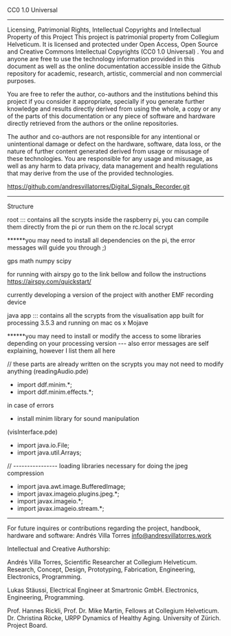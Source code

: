 CC0 1.0 Universal 
__________________________________________________________________________________ 
Licensing, Patrimonial Rights, Intellectual Copyrights and Intellectual Property of this Project
This project is patrimonial property from Collegium Helveticum. It is licensed and protected under Open Access, Open Source and Creative Commons Intellectual Copyrights (CC0 1.0 Universal) . You and anyone are free to use the technology information provided in this document as well as the online documentation accessible inside the Github repository for academic, research, artistic, commercial and non commercial purposes.

You are free to refer the author, co-authors and the institutions behind this project if you consider it appropriate, specially if you generate further knowledge and results directly derived from using the whole, a copy or any of the parts of this documentation or any piece of software and hardware directly retrieved from the authors or the online repositories.

The author and co-authors are not responsible for any intentional or unintentional damage or defect on the hardware, software, data loss, or the nature of further content generated derived from usage or misusage of these technologies. You are responsible for any usage and misusage, as well as any harm to data privacy, data management and health regulations that may derive from the use of the provided technologies.

https://github.com/andresvillatorres/Digital_Signals_Recorder.git 

__________________________________________________________________________________

Structure
  
  root ::: contains all the scrypts inside the raspberry pi, you can compile them directly from the pi or run them on the rc.local scrypt
  
  ******you may need to install all dependencies on the pi, the error messages will guide you through ;)
  
  gps
  math
  numpy
  scipy
  
  for running with airspy go to the link bellow and follow the instructions
  https://airspy.com/quickstart/
  
  currently developing a version of the project with another EMF recording device
  
  java app ::: contains all the scrypts from the visualisation app built for processing 3.5.3 and running on mac os x Mojave
  
  ******you may need to install or modify the access to some libraries depending on your processing version --- also error messages are self explaining, however I list them all here
  
 
  
  // these parts are already written on the scrypts you may not need to modify anything
  (readingAudio.pde)
  - import ddf.minim.*;
  - import ddf.minim.effects.*;
  
  in case of errors 
   - install minim library for sound manipulation
  
  (visInterface.pde)
  - import java.io.File;
  - import java.util.Arrays;

  // ---------------- loading libraries necessary for doing the jpeg compression
  - import java.awt.image.BufferedImage;
  - import javax.imageio.plugins.jpeg.*;
  - import javax.imageio.*;
  - import javax.imageio.stream.*;
  

__________________________________________________________________________________

For future inquires or contributions regarding the project, handbook, hardware and software:
Andrés Villa Torres info@andresvillatorres.work 

Intellectual and Creative Authorship:

Andrés Villa Torres, Scientific Researcher at Collegium Helveticum.
Research, Concept, Design, Prototyping, Fabrication, Engineering, Electronics, Programming.

Lukas Stäussi, Electrical Engineer at Smartronic GmbH. 
Electronics, Engineering, Programming.

Prof. Hannes Rickli, Prof. Dr. Mike Martin, Fellows at Collegium Helveticum. Dr. Christina Röcke, URPP Dynamics of Healthy Aging. University of Zürich. Project Board.
